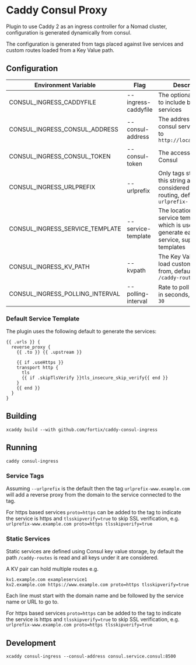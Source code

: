 # Caddy Consul Proxy

Plugin to use Caddy 2 as an ingress controller for a Nomad cluster, configuration is generated dynamically from consul.

The configuration is generated from tags placed against live services and custom routes loaded from a Key Value path.

## Configuration

| Environment Variable | Flag | Description |
| -------------------- | ---- | ----------- |
| CONSUL_INGRESS_CADDYFILE | --ingress-caddyfile | The optional Caddyfile to include before the services |
| CONSUL_INGRESS_CONSUL_ADDRESS | --consul-address | The address of the consul server, defaults to `http://localhost:8500` |
| CONSUL_INGRESS_CONSUL_TOKEN | --consul-token | The access token for Consul |
| CONSUL_INGRESS_URLPREFIX | --urlprefix | Only tags starting with this string are considered for service routing, defaults to `urlprefix-` |
| CONSUL_INGRESS_SERVICE_TEMPLATE | --service-template | The location of a service template file which is used to generate each service, supports Go templates |
| CONSUL_INGRESS_KV_PATH | --kvpath | The Key Value path to load custom routes from, defaults to `/caddy-routes` |
| CONSUL_INGRESS_POLLING_INTERVAL | --polling-interval | Rate to poll Consul at in seconds, defaults to `30` |

### Default Service Template

The plugin uses the following default to generate the services:

```
{{ .urls }} {
  reverse_proxy {
    {{ .to }} {{ .upstream }}

    {{ if .useHttps }}
    transport http {
      tls
      {{ if .skipTlsVerify }}tls_insecure_skip_verify{{ end }}
    }
    {{ end }}
  }
}
```

## Building

```shell
xcaddy build --with github.com/fortix/caddy-consul-ingress
```

## Running

```shell
caddy consul-ingress
```

### Service Tags

Assuming `--urlprefix` is the default then the tag `urlprefix-www.example.com` will add a reverse proxy from the domain to the service connected to the tag.

For https based services `proto=https` can be added to the tag to indicate the service is https and `tlsskipverify=true` to skip SSL verification, e.g. `urlprefix-www.example.com proto=https tlsskipverify=true`

### Static Services

Static services are defined using Consul key value storage, by default the path `/caddy-routes` is read and all keys under it are considered.

A KV pair can hold multiple routes e.g.

```
kv1.example.com exampleservice1
kv2.example.com https://www.example.com proto=https tlsskipverify=true
```

Each line must start with the domain name and be followed by the service name or URL to go to.

For https based services `proto=https` can be added to the tag to indicate the service is https and `tlsskipverify=true` to skip SSL verification, e.g. `urlprefix-www.example.com proto=https tlsskipverify=true`

## Development

```shell
xcaddy consul-ingress --consul-address consul.service.consul:8500
```
